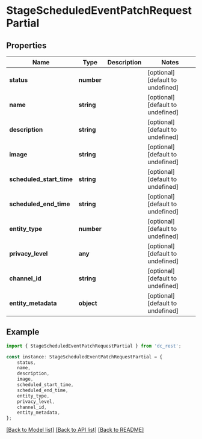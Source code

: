 # StageScheduledEventPatchRequestPartial


## Properties

Name | Type | Description | Notes
------------ | ------------- | ------------- | -------------
**status** | **number** |  | [optional] [default to undefined]
**name** | **string** |  | [optional] [default to undefined]
**description** | **string** |  | [optional] [default to undefined]
**image** | **string** |  | [optional] [default to undefined]
**scheduled_start_time** | **string** |  | [optional] [default to undefined]
**scheduled_end_time** | **string** |  | [optional] [default to undefined]
**entity_type** | **number** |  | [optional] [default to undefined]
**privacy_level** | **any** |  | [optional] [default to undefined]
**channel_id** | **string** |  | [optional] [default to undefined]
**entity_metadata** | **object** |  | [optional] [default to undefined]

## Example

```typescript
import { StageScheduledEventPatchRequestPartial } from 'dc_rest';

const instance: StageScheduledEventPatchRequestPartial = {
    status,
    name,
    description,
    image,
    scheduled_start_time,
    scheduled_end_time,
    entity_type,
    privacy_level,
    channel_id,
    entity_metadata,
};
```

[[Back to Model list]](../README.md#documentation-for-models) [[Back to API list]](../README.md#documentation-for-api-endpoints) [[Back to README]](../README.md)
